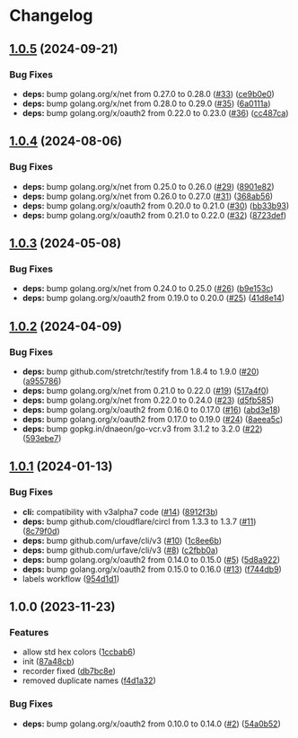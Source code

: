 # Changelog

## [1.0.5](https://github.com/shanduur/labeler/compare/v1.0.4...v1.0.5) (2024-09-21)


### Bug Fixes

* **deps:** bump golang.org/x/net from 0.27.0 to 0.28.0 ([#33](https://github.com/shanduur/labeler/issues/33)) ([ce9b0e0](https://github.com/shanduur/labeler/commit/ce9b0e0827f9d40c55e79bb6b8bd21f5ac2d871f))
* **deps:** bump golang.org/x/net from 0.28.0 to 0.29.0 ([#35](https://github.com/shanduur/labeler/issues/35)) ([6a0111a](https://github.com/shanduur/labeler/commit/6a0111adb10909b0317fd11958e9d2e65b4a7dbb))
* **deps:** bump golang.org/x/oauth2 from 0.22.0 to 0.23.0 ([#36](https://github.com/shanduur/labeler/issues/36)) ([cc487ca](https://github.com/shanduur/labeler/commit/cc487caf21dd30cdd72f3bcaf9f2ab7118cf63d4))

## [1.0.4](https://github.com/shanduur/labeler/compare/v1.0.3...v1.0.4) (2024-08-06)


### Bug Fixes

* **deps:** bump golang.org/x/net from 0.25.0 to 0.26.0 ([#29](https://github.com/shanduur/labeler/issues/29)) ([8901e82](https://github.com/shanduur/labeler/commit/8901e82736ddd126cc121f05845d27e74649731f))
* **deps:** bump golang.org/x/net from 0.26.0 to 0.27.0 ([#31](https://github.com/shanduur/labeler/issues/31)) ([368ab56](https://github.com/shanduur/labeler/commit/368ab560831c525776586b3cc27774c12dcbbd41))
* **deps:** bump golang.org/x/oauth2 from 0.20.0 to 0.21.0 ([#30](https://github.com/shanduur/labeler/issues/30)) ([bb33b93](https://github.com/shanduur/labeler/commit/bb33b93a72fc7882c0011db0b0b7f89b5e8c654c))
* **deps:** bump golang.org/x/oauth2 from 0.21.0 to 0.22.0 ([#32](https://github.com/shanduur/labeler/issues/32)) ([8723def](https://github.com/shanduur/labeler/commit/8723def8aea362402e9a65d9d8376d0203881b49))

## [1.0.3](https://github.com/shanduur/labeler/compare/v1.0.2...v1.0.3) (2024-05-08)


### Bug Fixes

* **deps:** bump golang.org/x/net from 0.24.0 to 0.25.0 ([#26](https://github.com/shanduur/labeler/issues/26)) ([b9e153c](https://github.com/shanduur/labeler/commit/b9e153c9e910f411f944400c6f1ff9c121989b60))
* **deps:** bump golang.org/x/oauth2 from 0.19.0 to 0.20.0 ([#25](https://github.com/shanduur/labeler/issues/25)) ([41d8e14](https://github.com/shanduur/labeler/commit/41d8e147d84240335bb81440ca3fe4ecd5e1f5f8))

## [1.0.2](https://github.com/shanduur/labeler/compare/v1.0.1...v1.0.2) (2024-04-09)


### Bug Fixes

* **deps:** bump github.com/stretchr/testify from 1.8.4 to 1.9.0 ([#20](https://github.com/shanduur/labeler/issues/20)) ([a955786](https://github.com/shanduur/labeler/commit/a95578614c9d6945a0aec8a5c8223549eb488c85))
* **deps:** bump golang.org/x/net from 0.21.0 to 0.22.0 ([#19](https://github.com/shanduur/labeler/issues/19)) ([517a4f0](https://github.com/shanduur/labeler/commit/517a4f0e74f15b014eb5e709be642d5174803ea4))
* **deps:** bump golang.org/x/net from 0.22.0 to 0.24.0 ([#23](https://github.com/shanduur/labeler/issues/23)) ([d5fb585](https://github.com/shanduur/labeler/commit/d5fb58545a9bbec7236012dafbc448cd7b564dea))
* **deps:** bump golang.org/x/oauth2 from 0.16.0 to 0.17.0 ([#16](https://github.com/shanduur/labeler/issues/16)) ([abd3e18](https://github.com/shanduur/labeler/commit/abd3e1802766fa9319ee39db90f7a11ed094ee28))
* **deps:** bump golang.org/x/oauth2 from 0.17.0 to 0.19.0 ([#24](https://github.com/shanduur/labeler/issues/24)) ([8aeea5c](https://github.com/shanduur/labeler/commit/8aeea5c9a863d7fbfe00e6933737651c1030d620))
* **deps:** bump gopkg.in/dnaeon/go-vcr.v3 from 3.1.2 to 3.2.0 ([#22](https://github.com/shanduur/labeler/issues/22)) ([593ebe7](https://github.com/shanduur/labeler/commit/593ebe764b756ecfae98560916ed1cfbae147b6a))

## [1.0.1](https://github.com/shanduur/labeler/compare/v1.0.0...v1.0.1) (2024-01-13)


### Bug Fixes

* **cli:** compatibility with v3alpha7 code ([#14](https://github.com/shanduur/labeler/issues/14)) ([8912f3b](https://github.com/shanduur/labeler/commit/8912f3b4a6f37362710d61f148ec091c4a437083))
* **deps:** bump github.com/cloudflare/circl from 1.3.3 to 1.3.7 ([#11](https://github.com/shanduur/labeler/issues/11)) ([8c79f0d](https://github.com/shanduur/labeler/commit/8c79f0d28f78dd269a7577453d4b304ebeffeefc))
* **deps:** bump github.com/urfave/cli/v3 ([#10](https://github.com/shanduur/labeler/issues/10)) ([1c8ee6b](https://github.com/shanduur/labeler/commit/1c8ee6b51aa9ba40623ff88e5031476c822c8d81))
* **deps:** bump github.com/urfave/cli/v3 ([#8](https://github.com/shanduur/labeler/issues/8)) ([c2fbb0a](https://github.com/shanduur/labeler/commit/c2fbb0a7f56325fbd111858dafadff3b953a18c7))
* **deps:** bump golang.org/x/oauth2 from 0.14.0 to 0.15.0 ([#5](https://github.com/shanduur/labeler/issues/5)) ([5d8a922](https://github.com/shanduur/labeler/commit/5d8a92258602c8f8ce3e080030bd0506fc32a57d))
* **deps:** bump golang.org/x/oauth2 from 0.15.0 to 0.16.0 ([#13](https://github.com/shanduur/labeler/issues/13)) ([f744db9](https://github.com/shanduur/labeler/commit/f744db9104ba194d77ecec2dd99c454642b68fc5))
* labels workflow ([954d1d1](https://github.com/shanduur/labeler/commit/954d1d14ac0401f78120abc1d8b0925350b7e478))

## 1.0.0 (2023-11-23)


### Features

* allow std hex colors ([1ccbab6](https://github.com/shanduur/labeler/commit/1ccbab68329087c8b680e39b8c274ba3dee2ecbc))
* init ([87a48cb](https://github.com/shanduur/labeler/commit/87a48cb9985a87c47874dcc343b6c2595781e696))
* recorder fixed ([db7bc8e](https://github.com/shanduur/labeler/commit/db7bc8e96332012bd6b81fc03ec21d8230f4f3cf))
* removed duplicate names ([f4d1a32](https://github.com/shanduur/labeler/commit/f4d1a326a10ff01d49db76c32196ad5c9f6bd76d))


### Bug Fixes

* **deps:** bump golang.org/x/oauth2 from 0.10.0 to 0.14.0 ([#2](https://github.com/shanduur/labeler/issues/2)) ([54a0b52](https://github.com/shanduur/labeler/commit/54a0b52fa12ef2f9cfe3f104e2a0f29aeec185a9))
